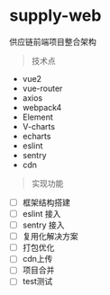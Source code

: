 # supply-web
供应链前端项目整合架构

> 技术点

* vue2
* vue-router
* axios
* webpack4
* Element
* V-charts
* echarts
* eslint
* sentry
* cdn

> 实现功能

- [ ] 框架结构搭建
- [ ] eslint 接入
- [ ] sentry 接入
- [ ] 复用化解决方案
- [ ] 打包优化
- [ ] cdn上传
- [ ] 项目合并
- [ ] test测试
